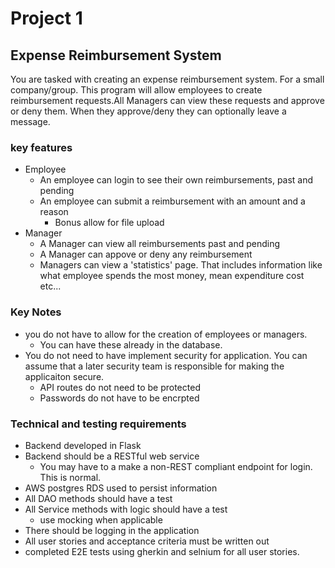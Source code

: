 # Project 1

## Expense Reimbursement System
You are tasked with creating an expense reimbursement system. For a small company/group. This program will allow employees to create reimbursement requests.All Managers can view these requests and approve or deny them. When they approve/deny they
can optionally leave a message.

### key features
- Employee
    - An employee can login to see their own reimbursements, past and pending
    - An employee can submit a reimbursement with an amount and a reason
        - Bonus allow for file upload
- Manager
    - A Manager can view all reimbursements past and pending
    - A Manager can appove or deny any reimbursement
    - Managers can view a 'statistics' page. That includes information like what employee spends the most money, mean expenditure cost etc...

### Key Notes
- you do not have to allow for the creation of employees or managers.
    - You can have these already in the database.
- You do not need to have implement security for application. You can assume that a later security team is responsible for making the applicaiton secure.
    - API routes do not need to be protected
    - Passwords do not have to be encrpted

### Technical and testing requirements
- Backend developed in Flask
- Backend should be a RESTful web service
    - You may have to a make a non-REST compliant endpoint for login. This is normal.
- AWS postgres RDS used to persist information
- All DAO methods should have a test
- All Service methods with logic should have a test
    - use mocking when applicable
- There should be logging in the application
- All user stories and acceptance criteria must be written out
- completed E2E tests using gherkin and selnium for all user stories.


    

